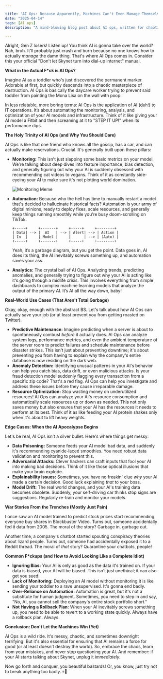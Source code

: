 ```yaml
---

title: "AI Ops: Because Apparently, Machines Can't Even Manage Themselves 💀"
date: "2025-04-14"
tags: [AI ops]
description: "A mind-blowing blog post about AI ops, written for chaotic Gen Z engineers. Prepare to have your brain roasted."

---
```


Alright, Gen Z losers! Listen up! You think AI is gonna take over the world? Nah, bruh. It'll probably just crash and burn because no one knows how to actually *manage* the damn thing. That's where AI Ops comes in. Consider this your official "Don't let Skynet turn into dial-up internet" manual.

**What in the Actual F*ck is AI Ops?**

Imagine AI as a toddler who's just discovered the permanent marker. Adorable at first, but quickly descends into a chaotic masterpiece of destruction. AI Ops is basically the daycare worker trying to prevent said toddler from painting the Mona Lisa on the wall with poop.

In less relatable, more boring terms: AI Ops is the application of AI (duh!) to IT operations. It’s about automating the monitoring, analysis, and optimization of your AI models and infrastructure. Think of it like giving your AI model a Fitbit and then screaming at it to "STEP IT UP!" when its performance dips.

**The Holy Trinity of AI Ops (and Why You Should Care)**

AI Ops is like that one friend who knows all the gossip, has a car, and can actually make reservations. Crucial. It's generally built upon these pillars:

*   **Monitoring:** This isn't just slapping some basic metrics on your model. We're talking about deep dives into feature importance, bias detection, and generally figuring out why your AI is suddenly obsessed with recommending cat videos to vegans. Think of it as constantly side-eyeing your AI to make sure it's not plotting world domination.

    ![Monitoring Meme](https://i.kym-cdn.com/photos/images/newsfeed/001/860/089/a95.jpg)

*   **Automation:** Because who the hell has time to manually restart a model that's decided to hallucinate historical facts? Automation is your army of digital minions, ready to deploy fixes, scale resources, and generally keep things running smoothly while you're busy doom-scrolling on TikTok.

    ```ascii
    +-----+     +-------+     +-----+     +--------+
    | Data| --> |  AI   | --> | Alert| --> | Action |
    | In  |     | Model |     |      | --> | (Auto) |
    +-----+     +-------+     +-----+     +--------+
    ```

    Yeah, it’s a garbage diagram, but you get the point. Data goes in, AI does its thing, the AI inevitably screws something up, and automation saves your ass.
*   **Analytics:** The crystal ball of AI Ops. Analyzing trends, predicting anomalies, and generally trying to figure out why your AI is acting like it's going through a midlife crisis. This involves everything from simple dashboards to complex machine learning models that analyze the output of the primary AI. It’s AI all the way down, baby!

**Real-World Use Cases (That Aren't Total Garbage)**

Okay, okay, enough with the abstract BS. Let's talk about how AI Ops can actually save your job (or at least prevent you from getting roasted on Twitter).

*   **Predictive Maintenance:** Imagine predicting when a server is about to spontaneously combust *before* it actually does. AI Ops can analyze system logs, performance metrics, and even the ambient temperature of the server room to predict failures and schedule maintenance before disaster strikes. This isn't just about preventing downtime; it's about preventing you from having to explain why the company's entire database is now residing on the dark web.
*   **Anomaly Detection:** Identifying unusual patterns in your AI's behavior can help you catch bias, data drift, or even malicious attacks. Is your fraud detection model suddenly flagging every transaction from a specific zip code? That's a red flag. AI Ops can help you investigate and address these issues before they cause irreparable damage.
*   **Resource Optimization:** Stop wasting money on underutilized resources! AI Ops can analyze your AI's resource consumption and automatically scale resources up or down as needed. This not only saves money but also ensures that your AI has the resources it needs to perform at its best. Think of it as like feeding your AI protein shakes only when it's about to lift heavy weights.

**Edge Cases: When the AI Apocalypse Begins**

Let's be real, AI Ops isn't a silver bullet. Here's where things get messy:

*   **Data Poisoning:** Someone feeds your AI model bad data, and suddenly it's recommending cyanide-laced smoothies. You need robust data validation and monitoring to prevent this.
*   **Adversarial Attacks:** Clever hackers can craft inputs that fool your AI into making bad decisions. Think of it like those optical illusions that make your brain explode.
*   **Explainability Issues:** Sometimes, you have no freakin' clue *why* your AI made a certain decision. Good luck explaining *that* to your boss.
*   **Model Drift:** The real world changes, and your AI's training data becomes obsolete. Suddenly, your self-driving car thinks stop signs are suggestions. Regularly re-train and monitor your models.

**War Stories From the Trenches (Mostly Just Pain)**

I once saw an AI model trained to predict stock prices start recommending everyone buy shares in Blockbuster Video. Turns out, someone accidentally fed it data from 2005. The moral of the story? Garbage in, garbage out.

Another time, a company's chatbot started spouting conspiracy theories about lizard people. Turns out, someone had accidentally exposed it to a Reddit thread. The moral of *that* story? Quarantine your chatbots, people!

**Common F\*ckups (and How to Avoid Looking Like a Complete Idiot)**

*   **Ignoring Bias:** Your AI is only as good as the data it's trained on. If your data is biased, your AI will be biased. This isn't just unethical; it can also get you sued.
*   **Lack of Monitoring:** Deploying an AI model without monitoring it is like sending your toddler to a rave unsupervised. It's gonna end badly.
*   **Over-Reliance on Automation:** Automation is great, but it's not a substitute for human judgment. Sometimes, you need to step in and say, "No, AI, you cannot sell the company's entire stock portfolio short."
*   **Not Having a Rollback Plan:** When your AI inevitably screws something up, you need to be able to revert to a working state quickly. Always have a rollback plan. Always.

**Conclusion: Don't Let the Machines Win (Yet)**

AI Ops is a wild ride. It's messy, chaotic, and sometimes downright terrifying. But it's also essential for ensuring that AI remains a force for good (or at least doesn't destroy the world). So, embrace the chaos, learn from your mistakes, and never stop questioning your AI. And remember: if your AI starts talking about Skynet, unplug it *immediately*.

Now go forth and conquer, you beautiful bastards! Or, you know, just try not to break anything too badly. 💀🙏
